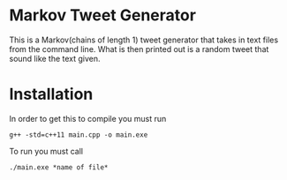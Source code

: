 # Markov Tweet Generator

This is a Markov(chains of length 1) tweet generator that takes in text files from the command line. 
What is then printed out is a random tweet that sound like the text given. 

# Installation 
In order to get this to compile you must run

```g++ -std=c++11 main.cpp -o main.exe```

To run you must call 

```./main.exe *name of file*```
